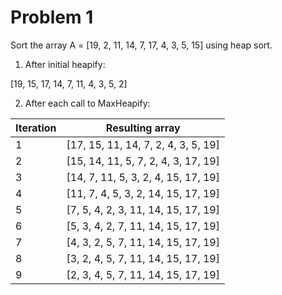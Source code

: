 # Problem 1

Sort the array A = [19, 2, 11, 14, 7, 17, 4, 3, 5, 15] using heap sort.

1. After initial heapify:

[19, 15, 17, 14, 7, 11, 4, 3, 5, 2]

2. After each call to MaxHeapify:

Iteration | Resulting array
--- | ---
1 | [17, 15, 11, 14, 7, 2, 4, 3, 5, 19]
2 | [15, 14, 11, 5, 7, 2, 4, 3, 17, 19]
3 | [14, 7, 11, 5, 3, 2, 4, 15, 17, 19]
4 | [11, 7, 4, 5, 3, 2, 14, 15, 17, 19]
5 | [7, 5, 4, 2, 3, 11, 14, 15, 17, 19]
6 | [5, 3, 4, 2, 7, 11, 14, 15, 17, 19]
7 | [4, 3, 2, 5, 7, 11, 14, 15, 17, 19]
8 | [3, 2, 4, 5, 7, 11, 14, 15, 17, 19]
9 | [2, 3, 4, 5, 7, 11, 14, 15, 17, 19]
